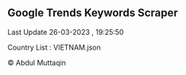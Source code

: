 

## Google Trends Keywords Scraper 
 
Last Update 26-03-2023 , 19:25:50

Country List :
VIETNAM.json



© Abdul Muttaqin 
